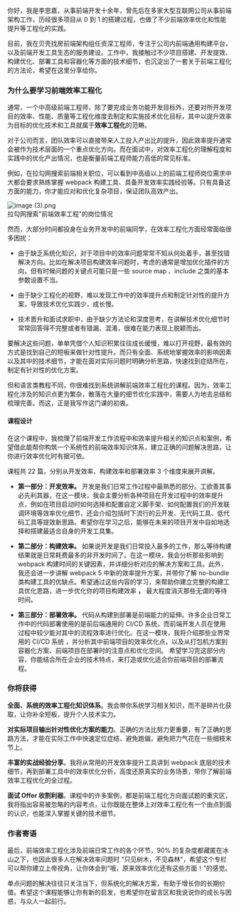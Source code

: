 你好，我是李思嘉，从事前端开发十余年，曾先后在多家大型互联网公司从事前端架构工作，历经很多项目从 0 到 1 的搭建过程，也做了不少前端效率优化和性能提升等工程化的实践。

目前，我在贝壳找房前端架构组任资深工程师，专注于公司内前端通用构建平台，以及前端开发工具生态的服务建设。工作中，我接触过不少项目搭建、开发提效、构建优化、部署工具和容器化等方面的技术细节，也沉淀出了一套关于前端工程化的方法论，希望在这里分享给你。

### 为什么要学习前端效率工程化

通常，一个中高级前端工程师，除了要完成业务功能开发目标外，还要对所开发项目的效率、性能、质量等工程化维度去制定和实施技术优化目标，其中以提升效率为目标的优化技术和工具就属于**效率工程化**的范畴。

对于公司而言，团队效率可以直接带来人工投入产出比的提升，因此效率提升通常会被作为技术层面的一个重点优化方向。而在面试中，对效率工程化的理解程度和实践中的优化产出情况，也是衡量前端工程师能力高低的常见标准。

例如，在拉勾网搜索前端相关职位，可以看到中高级以上的前端工程师岗位需求中大都会要求熟练掌握 webpack 构建工具、具备开发效率实践经验等。只有具备这方面的能力，你才能应对和优化复杂项目，保证团队高效产出。

![image (3).png](https://s0.lgstatic.com/i/image/M00/3F/90/Ciqc1F8w63CAOEM-AATM8EeT1gM854.png)  
拉勾网搜索"前端效率工程"的岗位情况

然而，大部分时间都投身在业务开发中的前端同学，在效率工程化方面经常面临很多困扰：

* 由于缺乏系统化知识，对于项目中的效率问题常常不知从何处着手，甚至找错解决方向。比如在解决项目构建效率问题时，考虑的通常是增加优化插件的方向，但有时候问题的关键点可能只是一些 source map 、include 之类的基本参数设置不当。

* 由于缺少工程化的视野，难以发现工作中的效率提升点和制定针对性的提升方案，导致技术优化实践少，成长慢。

* 技术晋升和面试求职中，由于缺少方法论和深度思考，在讲解技术优化细节时常常回答得不完整或者有错漏、混淆，很难在能力表现上脱颖而出。

要解决这些问题，单单凭借个人知识积累往往成长缓慢，难以打开视野，最有效的方式是找到自己的短板来做针对性提升。而只有全面、系统地掌握效率的影响因素以及其中的技术细节，才能在面对实际问题时明确分析思路，快速找到症结所在，制定有针对性的优化方案。

但和语言类教程不同，你很难找到系统讲解前端效率工程化的课程。因为，效率工程化涉及的知识点更为繁杂，散落在大量的细节优化实践中，需要人为地去总结和梳理完善。而这，正是我写作这门课的初衷。

#### 课程设计

在这个课程中，我梳理了前端开发工作流程中和效率提升相关的知识点和案例，希望借此能帮你构筑一个系统性的前端效率知识体系，建立正确的问题解决思路，让你进行效率优化时有据可依。

课程共 22 篇，分别从开发效率、构建效率和部署效率 3 个维度来展开讲解。

* **第一部分：开发效率。** 开发是我们日常工作过程中最熟悉的部分。工欲善其事必先利其器，在这一模块，我会主要分析各种项目在开发过程中的效率提升点，例如在项目启动时如何选择和配置自定义脚手架、如何配置我们的开发联调环境等效率优化细节，还会介绍包括时下流行的云开发、无代码工具、低代码工具等提效新思路。希望你在学习之后，能够在未来的项目开发中自如地选择和搭建最适合自身的开发工具集。

* **第二部分：构建效率。** 如果说开发是我们日常投入最多的工作，那么等待构建结果就是日常耗费最多的非开发时间了。在这一模块，我会分析那些影响到 webpack 构建时间的关键因素，并详细分析对应的解决方案和工具。此外，我还会进一步讲解 webpack 5 中新的效率提升方案，并带你了解 no-bundle 类构建工具的优缺点。希望通过这些内容的学习，来帮助你建立完整的构建工具优化思路，进一步优化你的项目构建效率 **，** 最大程度消灭那些无谓的等待时间。

* **第三部分：部署效率。** 代码从构建到部署是前端能力的延伸。许多企业日常工作中的代码部署使用的是前后端通用的 CI/CD 系统，而前端开发人员在使用过程中较少能对其中的流程效率进行优化。在这一模块，我将介绍那些业界常用的 CI/CD 系统 ，并分析其中前端项目的效率优化点，以及从打包机方案到容器化方案、前端项目在部署时的注意点和优化空间。 希望学习完这部分内容，你能结合所在企业的技术特点，来打造或优化适合你前端项目的部署流程。

### 你将获得

**全面、系统的效率工程化知识体系**。我会带你系统学习相关知识，而不是碎片化获取，让你补全短板，提升个人技术实力。

**对实际项目输出针对性优化方案的能力**。正确的方法比努力更重要，有了正确的思路方法，才能在实际工作中快速定位症结、避免跑偏，避免把力气花在一些细枝末节上。

**丰富的实战经验分享**。我将从常用的开发效率提升工具讲到 webpack 底层的技术细节，再到部署工具中的效率优化分析，高度还原真实的业务场景，带你了解前端效率工程优化的全过程。

**面试 Offer 收割利器**。课程中的许多案例，都是前端工程化方向面试题的重灾区，我将指出容易被忽略的内容考点，让你既能在整体上对效率工程化有一个由点到面的认识，也能深入掌握关键的技术细节。

### 作者寄语

最后，前端效率工程化涉及前端日常工作的各个环节，90% 的复杂度都藏匿在冰山之下，也因此很多人在解决效率问题时 "只见树木，不见森林"，希望这个专栏可以帮你建立上帝视角，让你体会到"哦，原来效率优化还有这些方面！"的感觉。

单点问题的解决往往只关注当下，但系统化的解决方案，有助于增长你的长期价值。希望这个课程能够让你有新的启发，也希望你在留言区和我说说你的成长与困惑，与众人一起前行。
